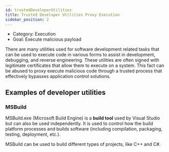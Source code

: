 ```yaml
---
id: trustedDeveloperUtilities
title: Trusted Developer Utilities Proxy Execution
sidebar_position: 2
---
```


- Category: Execution
- Goal: Execute malicious payload

There are many utilities used for software development related tasks that can be used to execute code in various forms to assist in development, debugging, and reverse engineering. These utilities are often signed with legitimate certificates that allow them to execute on a system.
This fact can be abused to proxy execute malicious code through a trusted process that effectively bypasses application control solutions.

## Examples of developer utilities

### MSBuild

MSBuild.exe (Microsoft Build Engine) is a **build tool** used by Visual Studio but can also be used independently. It is used to control how the build platform processes and builds software (including compilation, packaging, testing, deployment, etc.).

MSBuild can be used to build different types of projects, like C++ and C#.

<script src="https://gist.github.com/RobinTTY/822fcc1e97c4bae37fcb77d03b43ad8f.js"></script>
